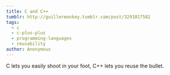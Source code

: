 ```yaml
---
title: C and C++
tumblr: http://guillermonkey.tumblr.com/post/3291017582
tags:
  - c
  - c-plus-plus
  - programming-languages
  - reusability
author: Anonymous
---
```


C lets you easily shoot in your foot, C++ lets you reuse the bullet.
